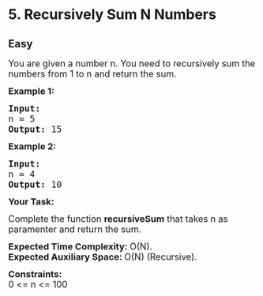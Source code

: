# 5. Recursively Sum N Numbers
## Easy 
<div class="problem-statement">
                <p></p><p><span style="font-size:18px">You are given a number n. You need to recursively sum the numbers from 1 to n and return the sum.</span></p>

<p><strong><span style="font-size:18px">Example 1:</span></strong></p>

<pre><strong><span style="font-size:18px">Input:
</span></strong><span style="font-size:18px">n = 5
<strong>Output: </strong>15</span>
</pre>

<p><strong><span style="font-size:18px">Example 2:</span></strong></p>

<pre><strong><span style="font-size:18px">Input:
</span></strong><span style="font-size:18px">n = 4
<strong>Output: </strong>10</span></pre>

<p><span style="font-size:18px"><strong>Your Task:</strong></span></p>

<p><span style="font-size:18px">Complete the function <strong>recursiveSum</strong> that takes n as paramenter and return the sum.</span></p>

<p><span style="font-size:18px"><strong>Expected Time Complexity:&nbsp;</strong>O(N).<br>
<strong>Expected Auxiliary Space:&nbsp;</strong>O(N) (Recursive).</span></p>

<p><span style="font-size:18px"><strong>Constraints:</strong><br>
0 &lt;= n &lt;= 100</span></p>
 <p></p>
            </div>